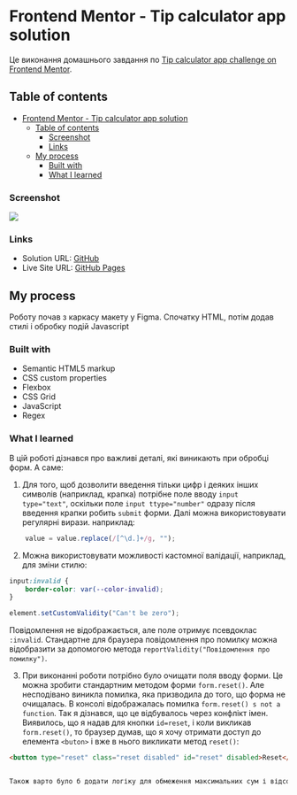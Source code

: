 # Frontend Mentor - Tip calculator app solution


Це виконання домашнього завдання по [Tip calculator app challenge on Frontend Mentor](https://www.frontendmentor.io/challenges/tip-calculator-app-ugJNGbJUX).


## Table of contents

- [Frontend Mentor - Tip calculator app solution](#frontend-mentor---tip-calculator-app-solution)
  - [Table of contents](#table-of-contents)
    - [Screenshot](#screenshot)
    - [Links](#links)
  - [My process](#my-process)
    - [Built with](#built-with)
    - [What I learned](#what-i-learned)


### Screenshot

![](../design/desktop-design-completed.jpg)

### Links

- Solution URL: [GitHub](https://github.com/slavon213/tip-calculator)
- Live Site URL: [GitHub Pages](https://slavon213.github.io/tip-calculator/)

## My process

Роботу почав з каркасу макету у Figma. Спочатку HTML, потім додав стилі і обробку подій Javascript

### Built with

- Semantic HTML5 markup
- CSS custom properties
- Flexbox
- CSS Grid
- JavaScript
- Regex


### What I learned

В цій роботі дізнався про важливі деталі,  які виникають при обробці форм. А саме:

1. Для того, щоб дозволити введення тільки цифр і деяких інших символів (наприклад, крапка) потрібне поле вводу `input type="text"`, оскільки поле `input ttype="number"` одразу після введення крапки робить `submit`  форми. Далі можна використовувати регулярні вирази. наприклад:
```js
    value = value.replace(/[^\d.]+/g, "");
```
2. Можна використовувати можливості кастомної валідації, наприклад, для зміни стилю:

```css
input:invalid {
    border-color: var(--color-invalid);
}
```
```js
element.setCustomValidity("Can't be zero");
```
Повідомлення не відображається, але поле отримує псевдоклас `:invalid`. Стандартне для браузера повідомлення про помилку можна відобразити за допомогою метода `reportValidity("Повідомлення про помилку")`.

3. При виконанні роботи потрібно було очищати поля вводу форми. Це можна зробити стандартним методом форми `form.reset()`. Але несподівано виникла помилка, яка призводила до того, що форма не очищалась. В консолі відображалась помилка `form.reset() s not a function`. Так я дізнався, що це відбувалось через конфлікт імен. Виявилось, що я надав для кнопки `id=reset`, і коли викликав `form.reset()`, то браузер думав, що я хочу отримати доступ до елемента `<buton>` і вже в нього викликати метод `reset()`:
```html
<button type="reset" class="reset disabled" id="reset" disabled>Reset</button>


Також варто було б додати логіку для обмеження максимальних сум і відсотків.
